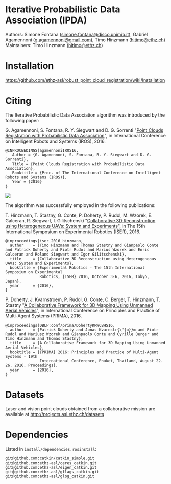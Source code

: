 # Iterative Probabilistic Data Association (IPDA)

Authors: Simone Fontana (simone.fontana@disco.unimib.it), Gabriel Agamennoni (g.agamennoni@gmail.com),
Timo Hinzmann (hitimo@ethz.ch)
Maintainers: Timo Hinzmann (hitimo@ethz.ch)

# Installation
https://github.com/ethz-asl/robust_point_cloud_registration/wiki/Installation

# Citing
The Iterative Probabilistic Data Association algorithm was introduced by the following paper:

G. Agamennoni, S. Fontana, R. Y. Siegwart and D. G. Sorrenti "[Point Clouds Registration with Probabilistic Data Association](https://github.com/ethz-asl/ipda/wiki/0383.pdf)", in International Conference on Intelligent Robots and Systems (IROS), 2016.

```
@INPROCEEDINGS{agamennoniIROS16,
   Author = {G. Agamennoni, S. Fontana, R. Y. Siegwart and D. G. Sorrenti},
   Title = {Point Clouds Registration with Probabilistic Data Association},
   Booktitle = {Proc. of The International Conference on Intelligent Robots and Systems (IROS)},
   Year = {2016}
}
```
![](https://github.com/ethz-asl/ipda/wiki/ipda.png)

The algorithm was successfully employed in the following publications:

T. Hinzmann, T. Stastny, G. Conte, P. Doherty, P. Rudol, M. Wzorek, E. Galceran, R. Siegwart, I. Gilitschenski "[Collaborative 3D Reconstruction using Heterogeneous UAVs: System and Experiments](http://hitimo.de/publications/iser_2016_hinzmann.pdf)", in The 15th International Symposium on Experimental Robotics (ISER), 2016.

```
@inproceedings{iser_2016_hinzmann,
  author    = {Timo Hinzmann and Thomas Stastny and Gianpaolo Conte and Patrick Doherty and Piotr Rudol and Marius Wzorek and Enric Galceran and Roland Siegwart and Igor Gilitschenski},
  title     = {Collaborative 3D Reconstruction using Heterogeneous UAVs: System and Experiments},
  booktitle = {Experimental Robotics - The 15th International Symposium on Experimental
               Robotics, {ISER} 2016, October 3-6, 2016, Tokyo, Japan},
  year      = {2016},
}
```
P. Doherty, J. Kvarnstroem, P. Rudol, G. Conte, C. Berger, T. Hinzmann, T. Stastny "[A Collaborative Framework for 3D Mapping Using Unmanned Aerial Vehicles](http://hitimo.de/publications/prima_2016_doherty.pdf)", in International Conference on Principles and Practice of Multi-Agent Systems (PRIMA), 2016.

```
@inproceedings{DBLP:conf/prima/DohertyKRWCBHS16,
  author    = {Patrick Doherty and Jonas Kvarnstr{\"{o}}m and Piotr Rudol and Mariusz Wzorek and Gianpaolo Conte and Cyrille Berger and Timo Hinzmann and Thomas Stastny},
  title     = {A Collaborative Framework for 3D Mapping Using Unmanned Aerial Vehicles},
  booktitle = {{PRIMA} 2016: Principles and Practice of Multi-Agent Systems - 19th
               International Conference, Phuket, Thailand, August 22-26, 2016, Proceedings},
  year      = {2016},
}
```

# Datasets
Laser and vision point clouds obtained from a collaborative mission are available at http://projects.asl.ethz.ch/datasets

# Dependencies
Listed in `install/dependencies.rosinstall`:
```
git@github.com:catkin/catkin_simple.git
git@github.com:ethz-asl/ceres_catkin.git
git@github.com:ethz-asl/eigen_catkin.git
git@github.com:ethz-asl/gflags_catkin.git
git@github.com:ethz-asl/glog_catkin.git
```
